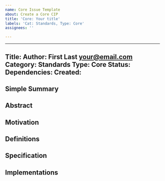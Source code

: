 ```yaml
---
name: Core Issue Template
about: Create a Core CIP
title: 'Core: Your title'
labels: 'Cat: Standards, Type: Core'
assignees: ''

---
```


---
Title: 
Author: First Last <your@email.com>
Category: Standards
Type: Core
Status:
Dependencies:
Created:
---

## Simple Summary



## Abstract



## Motivation



## Definitions



## Specification



## Implementations
